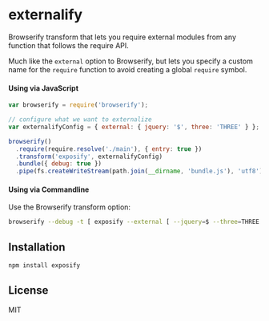 # externalify

Browserify transform that lets you require external modules from any function that follows the require API.

Much like the `external` option to Browserify, but lets you specify a custom name for the `require` function to avoid creating a global `require` symbol.

#### Using via JavaScript

```js
var browserify = require('browserify');

// configure what we want to externalize
var externalifyConfig = { external: { jquery: '$', three: 'THREE' } };

browserify()
  .require(require.resolve('./main'), { entry: true })
  .transform('exposify', externalifyConfig)
  .bundle({ debug: true })
  .pipe(fs.createWriteStream(path.join(__dirname, 'bundle.js'), 'utf8'))
```

#### Using via Commandline

Use the Browserify transform option:

```sh
browserify --debug -t [ exposify --external [ --jquery=$ --three=THREE ] ] exposify main > bundle.js
```

## Installation

```sh
npm install exposify
```

## License

MIT
